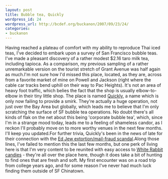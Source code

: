 ```yaml
---
layout: post
title: Bubble tea, Quickly
wordpress_id: 24
wordpress_url: http://bcdef.org/buckanon/2007/09/23/24/
categories:
- buckanon
---
```

Having reached a plateau of comfort with my ability to reproduce Thai iced teas, I've decided to embark upon a survey of San Francisco bubble teas. I've made a pleasant discovery of a rather modest $2.16 taro milk tea, including tapioca. As a comparison, my previous sampling of a rather unremarkable version on the tourist stretch of Grant Avenue was half again as much.I'm not sure how I'd missed this place, located, as they are, across from a favorite market of mine on Powell and Jackson (right where the cable car tracks bend uphill on their way to Pac Heights). It's not an area of heavy foot traffic, which belies the fact that the shop is usually elbow-to-elbow in their tiny little shop. The place is named [Quickly](http://www.quicklyusa.com/), a name which is only now failing to provide a smirk. They're actually a huge operation, not just over the Bay Area but globally, which leads me to believe that I'm only scratching the surface of SF bubble tea operations. No doubt there's all kinds of flak on the net about this being 'corporate bubble tea', which, since I'm in a strange mood today, leads me to a feeling of shameless candor, as I reckon I'll probably move on to more worthy venues in the next few months. I'll keep you updated.For further trivia, Quickly's been in the news of late for their connection with the [Ed Jew extortion/mail-fraud scandal](http://www.sfgate.com/cgi-bin/article.cgi?f=/c/a/2007/05/19/EDJEW.TMP).Along those lines, I've failed to mention this the last few months, but one perk of living here is that I'm very content to be reunited with easy access to [White Rabbit candies](http://en.wikipedia.org/wiki/White_Rabbit_Creamy_Candy) - they're all over the place here, though it does take a bit of hunting to find ones that are fresh and soft. My first encounter was on a road trip from college years ago, and for some reason I've never had much luck finding them outside of SF Chinatown.
